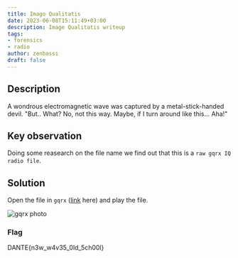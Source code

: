 ```yaml
---
title: Imago Qualitatis
date: 2023-06-08T15:11:49+03:00
description: Image Qualitatis writeup
tags:
- forensics
- radio
author: zenbassi
draft: false
---
```


## Description

A wondrous electromagnetic wave was captured by a metal-stick-handed devil. "But.. What? No, not this way. Maybe, if I turn around like this... Aha!"

## Key observation

Doing some reasearch on the file name we find out that this is a `raw gqrx IQ radio file`.

## Solution

Open the file in `gqrx` ([link](https://github.com/gqrx-sdr/gqrx) here) and play the file.

![gqrx photo](/images/dantectf_2023/gqrx.png)

### Flag

DANTE{n3w_w4v35_0ld_5ch00l}
